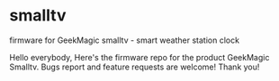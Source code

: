 # smalltv
firmware for GeekMagic smalltv - smart weather station clock

Hello everybody,
Here's the firmware repo for the product GeekMagic Smalltv.
Bugs report and feature requests are welcome!
Thank you!
